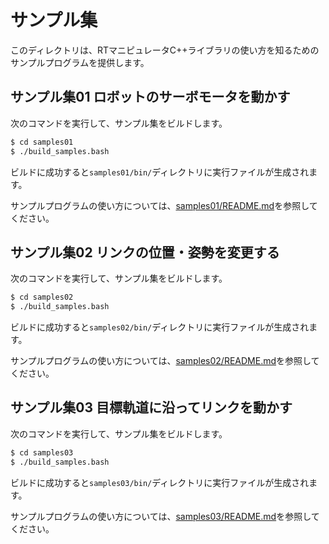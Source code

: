 # サンプル集

このディレクトリは、RTマニピュレータC++ライブラリの使い方を知るためのサンプルプログラムを提供します。

## サンプル集01 ロボットのサーボモータを動かす

次のコマンドを実行して、サンプル集をビルドします。

```sh
$ cd samples01
$ ./build_samples.bash
```

ビルドに成功すると`samples01/bin/`ディレクトリに実行ファイルが生成されます。

サンプルプログラムの使い方については、[samples01/README.md](./samples01/README.md)を参照してください。

## サンプル集02 リンクの位置・姿勢を変更する

次のコマンドを実行して、サンプル集をビルドします。

```sh
$ cd samples02
$ ./build_samples.bash
```

ビルドに成功すると`samples02/bin/`ディレクトリに実行ファイルが生成されます。

サンプルプログラムの使い方については、[samples02/README.md](./samples02/README.md)を参照してください。

## サンプル集03 目標軌道に沿ってリンクを動かす

次のコマンドを実行して、サンプル集をビルドします。

```sh
$ cd samples03
$ ./build_samples.bash
```

ビルドに成功すると`samples03/bin/`ディレクトリに実行ファイルが生成されます。

サンプルプログラムの使い方については、[samples03/README.md](./samples03/README.md)を参照してください。

